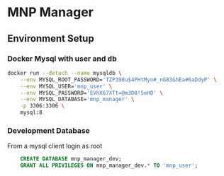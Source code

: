# MNP Manager

## Environment Setup

### Docker Mysql with user and db

```bash
docker run --detach --name mysqldb \
    --env MYSQL_ROOT_PASSWORD='TZP398u$4PHtMyn#_nG83&hEa#6aDdyP' \
    --env MYSQL_USER='mnp_user' \
    --env MYSQL_PASSWORD='EVhX67XTt=@m3D8!5eHD' \
    --env MYSQL_DATABASE='mnp_manager' \
    -p 3306:3306 \
    mysql:8
```

### Development Database

From a mysql client login as root

```sql
    CREATE DATABASE mnp_manager_dev;
    GRANT ALL PRIVILEGES ON mnp_manager_dev.* TO 'mnp_user';
```
